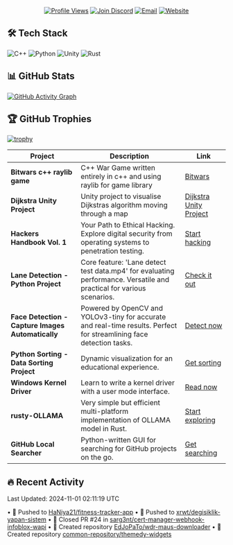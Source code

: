 <div align="center">

[![Profile Views](https://komarev.com/ghpvc/?username=mbn-code&style=flat-square&color=blueviolet)](https://github.com/mbn-code)
[![Join Discord](https://img.shields.io/discord/6qMBfyC9Hy?label=Join%20Discord&logo=discord&style=flat-square&color=5865F2)](https://discord.gg/6qMBfyC9Hy)
[![Email](https://img.shields.io/badge/Email-malthe@mbn--code.dk-ff5757?style=flat-square&logo=gmail&logoColor=white)](mailto:malthe@mbn-code.dk)
[![Website](https://img.shields.io/badge/Visit-My%20Website-1abc9c?style=flat-square)](https://mbn-code.dk)

</div>

## 🛠️ Tech Stack

![C++](https://img.shields.io/badge/-C++-00599C?style=flat-square&logo=c%2B%2B)
![Python](https://img.shields.io/badge/-Python-3776AB?style=flat-square&logo=python&logoColor=white)
![Unity](https://img.shields.io/badge/-Unity-000000?style=flat-square&logo=unity)
![Rust](https://img.shields.io/badge/-Rust-000000?style=flat-square&logo=rust)

## 📊 GitHub Stats

[![GitHub Activity Graph](https://github-readme-activity-graph.vercel.app/graph?username=mbn-code&theme=github-compact)](https://github.com/ashutosh00710/github-readme-activity-graph)

## 🏆 GitHub Trophies

[![trophy](https://github-profile-trophy.vercel.app/?username=mbn-code&theme=onedark)](https://github.com/ryo-ma/github-profile-trophy)

| **Project** | **Description** | **Link** |
| --- | --- | --- |
| **Bitwars c++ raylib game** | C++ War Game written entirely in c++ and using raylib for game library | [Bitwars](https://github.com/mbn-code/Bitwars) |
| **Dijkstra Unity Project** | Unity project to visualise Dijkstras algorithm moving through a map | [Dijkstra Unity Project](https://github.com/mbn-code/Dijkstra) |
| **Hackers Handbook Vol. 1** | Your Path to Ethical Hacking. Explore digital security from operating systems to penetration testing. | [Start hacking](https://github.com/mbn-code/Hackers-Handbook-Vol-1) |
| **Lane Detection - Python Project** | Core feature: 'Lane detect test data.mp4' for evaluating performance. Versatile and practical for various scenarios. | [Check it out](https://github.com/mbn-code/LaneDetectionPython) |
| **Face Detection - Capture Images Automatically** | Powered by OpenCV and YOLOv3-tiny for accurate and real-time results. Perfect for streamlining face detection tasks. | [Detect now](https://github.com/mbn-code/PhotoFaceDetect) |
| **Python Sorting - Data Sorting Project** | Dynamic visualization for an educational experience. | [Get sorting](https://github.com/mbn-code/PySort) |
| **Windows Kernel Driver** | Learn to write a kernel driver with a user mode interface. | [Read now](https://github.com/mbn-code/The-Kernel-Driver-Guide-External) |
| **rusty-OLLAMA** | Very simple but efficient multi-platform implementation of OLLAMA model in Rust. | [Start exploring](https://github.com/mbn-code/rusty-OLLAMA) |
| **GitHub Local Searcher** | Python-written GUI for searching for GitHub projects on the go. | [Get searching](https://github.com/mbn-code/GitSearch) |


## 🔥 Recent Activity

Last Updated: 2024-11-01 02:11:19 UTC

• 🔨 Pushed to [HaNiya21/fitness-tracker-app](https://github.com/HaNiya21/fitness-tracker-app)
• 🔨 Pushed to [xrwt/degisiklik-yapan-sistem](https://github.com/xrwt/degisiklik-yapan-sistem)
• 🔀 Closed PR #24 in [sarg3nt/cert-manager-webhook-infoblox-wapi](https://github.com/sarg3nt/cert-manager-webhook-infoblox-wapi/pull/24)
• 📂 Created repository [EdJoPaTo/wdr-maus-downloader](https://github.com/EdJoPaTo/wdr-maus-downloader)
• 📂 Created repository [common-repository/themedy-widgets](https://github.com/common-repository/themedy-widgets)
